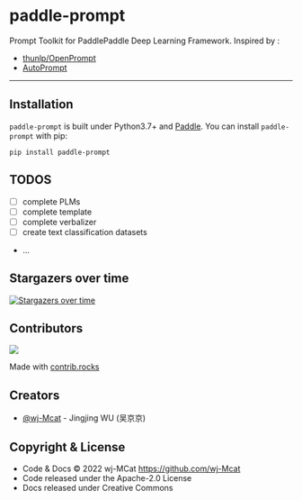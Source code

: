 # paddle-prompt

Prompt Toolkit for PaddlePaddle Deep Learning Framework. Inspired by :

* [thunlp/OpenPrompt](https://github.com/thunlp/OpenPrompt)
* [AutoPrompt](https://arxiv.org/abs/2010.15980)

***

## Installation

`paddle-prompt` is built under Python3.7+ and [Paddle](https://github.com/PaddlePaddle/Paddle). You can install `paddle-prompt` with pip:

```shell
pip install paddle-prompt
```

## TODOS

- [ ] complete PLMs
- [ ] complete template
- [ ] complete verbalizer
- [ ] create text classification datasets
- ...


## Stargazers over time

[![Stargazers over time](https://starchart.cc/wj-Mcat/paddle-prompt.svg)](https://github.com/wj-Mcat/paddle-prompt)

## Contributors

<a href="https://github.com/wj-Mcat/paddle-prompt/graphs/contributors">
  <img src="https://contrib.rocks/image?repo=wj-Mcat/paddle-prompt" />
</a>

Made with [contrib.rocks](https://contrib.rocks)

## Creators

- [@wj-Mcat](https://github.com/wj-Mcat) - Jingjing WU (吴京京)

## Copyright & License

- Code & Docs © 2022 wj-MCat <https://github.com/wj-Mcat>
- Code released under the Apache-2.0 License
- Docs released under Creative Commons